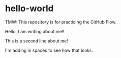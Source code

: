 # hello-world
TMW: This repository is for practicing the GitHub Flow.

Hello, I am writing about me!!

This is a second line about me!

I'm adding in spaces to see how that looks.
